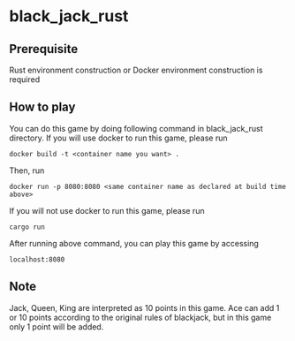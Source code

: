 # black_jack_rust
## Prerequisite
Rust environment construction or Docker environment construction is required
## How to play
You can do this game by doing following command in black_jack_rust directory.
If you will use docker to run this game, please run
```
docker build -t <container name you want> .
```
Then, run
```
docker run -p 8080:8080 <same container name as declared at build time above>
```
If you will not use docker to run this game, please run
```
cargo run
```
After running above command, you can play this game by accessing
```
localhost:8080
```
## Note
Jack, Queen, King are interpreted as 10 points in this game.
Ace can add 1 or 10 points according to the original rules of blackjack, but in this game only 1 point will be added.
